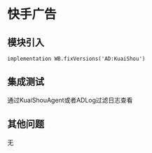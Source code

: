 # 快手广告

## 模块引入

```text
implementation WB.fixVersions('AD:KuaiShou')
```

## 集成测试

通过KuaiShouAgent或者ADLog过滤日志查看

## 其他问题

无

